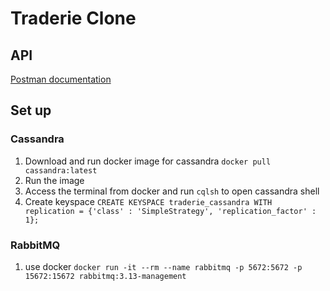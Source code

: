 # Traderie Clone

## API
[Postman documentation](https://documenter.getpostman.com/view/21886355/2sA3BoaWyf#fdff4ac0-dfb2-4738-8fd3-549ba8001736)

## Set up
### Cassandra
1. Download and run docker image for cassandra `docker pull cassandra:latest`
1. Run the image
1. Access the terminal from docker and run `cqlsh` to open cassandra shell
1. Create keyspace `CREATE KEYSPACE traderie_cassandra WITH replication = {'class' : 'SimpleStrategy', 'replication_factor' : 1};`

### RabbitMQ
1. use docker `docker run -it --rm --name rabbitmq -p 5672:5672 -p 15672:15672 rabbitmq:3.13-management`
